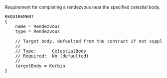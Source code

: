 Requirement for completing a rendezvous near the specified celestial body.

<pre>
REQUIREMENT
{
    name = Rendezvous
    type = Rendezvous

    // Target body, defaulted from the contract if not supplied.
    //
    // Type:      <a href="CelestialBody-Type">CelestialBody</a>
    // Required:  No (defaulted)
    //
    targetBody = Kerbin
}
</pre>
